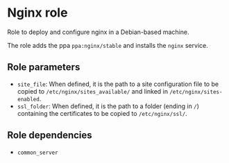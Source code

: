 # Nginx role

Role to deploy and configure nginx in a Debian-based machine.

The role adds the ppa `ppa:nginx/stable` and installs the `nginx` service.

## Role parameters

- `site_file`: When defined, it is the path to a site configuration file to be copied to `/etc/nginx/sites_available/` and linked in `/etc/nginx/sites-enabled`.
- `ssl_folder`: When defined, it is the path to a folder (ending in `/`) containing the certificates to be copied to `/etc/nginx/ssl/`.

## Role dependencies

- `common_server`
